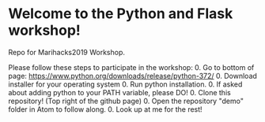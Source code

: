 # Welcome to the Python and Flask workshop!
Repo for Marihacks2019 Workshop.

Please follow these steps to participate in the workshop:
0. Go to bottom of page: https://www.python.org/downloads/release/python-372/
0. Download installer for your operating system
0. Run python installation. 
0. If asked about adding python to your PATH variable, please DO!
0. Clone this repository! (Top right of the github page)
0. Open the repository "demo" folder in Atom to follow along.
0. Look up at me for the rest!